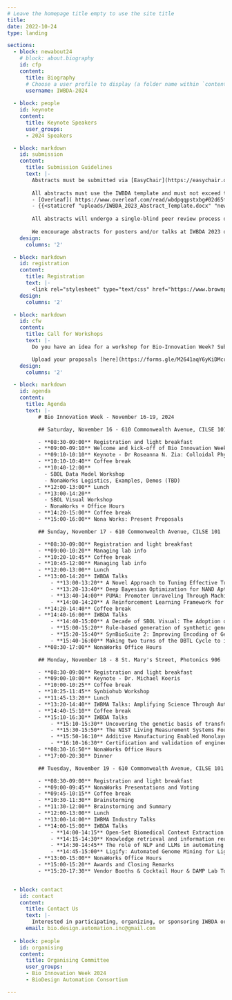 ```yaml
---
# Leave the homepage title empty to use the site title
title:
date: 2022-10-24
type: landing

sections:
  - block: newabout24
    # block: about.biography
    id: cfp
    content:
      title: Biography
      # Choose a user profile to display (a folder name within `content/authors/`)
      username: IWBDA-2024
  
  - block: people
    id: keynote
    content:
      title: Keynote Speakers
      user_groups:
      - 2024 Speakers

  - block: markdown
    id: submission
    content:
      title: Submission Guidelines
      text: |-
        Abstracts must be submitted via [EasyChair](https://easychair.org/conferences/?conf=iwbda24). Submissions cannot exceed two pages (excluding figures and tables). If you do not have an EasyChair account, please create one by following the instructions specified [here](https://easychair.org/help/account_creation). 
        
        All abstracts must use the IWBDA template and must not exceed two pages excluding the figures and tables. The following versions of the template are available for use:
        - [Overleaf]( https://www.overleaf.com/read/wbdpqqpstxbg#02d65f.)
        - {{<staticref "uploads/IWBDA_2023_Abstract_Template.docx" "newtab">}}MS Word{{</staticref>}}
        
        All abstracts will undergo a single-blind peer review process on EasyChair. The accepted abstracts will be invited to present their work as a poster or a talk at the conference.
        
        We encourage abstracts for posters and/or talks at IWBDA 2023 on ongoing research that may be submitted as a full journal paper later. We are currently in talks with ACS Synthetic Biology to set up a special issue on bio-design automation for such extended journal submissions.
    design:
      columns: '2'   

  - block: markdown
    id: registration
    content:
      title: Registration
      text: |- 
        <link rel="stylesheet" type="text/css" href="https://www.brownpapertickets.com/widget_v671.css" /> <DIV ID="bpt_eventbody"><CENTER><BR><BR>Brown Paper Tickets Ticket Widget Loading...<BR><BR><A HREF="https://www.brownpapertickets.com/event/6463652">Click Here</A> to visit the Brown Paper Tickets event page.</CENTER><BR><BR></DIV> <script src="https://www.brownpapertickets.com/eventwidget.js?event=6463652&nodescription=1" type="text/javascript" language="javascript"></script> <script src="https://www.brownpapertickets.com/widget_v671.js?event=6463652" type="text/javascript" language="javascript"></script>
    design:
      columns: '2'

  - block: markdown
    id: cfw
    content:
      title: Call for Workshops
      text: |-
        Do you have an idea for a workshop for Bio-Innovation Week? Submit a proposal for your workshop by uploading a PDF with the following information: workshop title, short description (100 words or less), overall goal(s), format, and expected length in hours for the workshop. Workshops are expected to take place on November 16 and 17. 

        Upload your proposals [here](https://forms.gle/M2641aqY6yKiDMcr6).
    design:
      columns: '2'

  - block: markdown
    id: agenda
    content:
      title: Agenda
      text: |- 
          # Bio Innovation Week - November 16-19, 2024

          ## Saturday, November 16 - 610 Commonwealth Avenue, CILSE 101

          - **08:30-09:00** Registration and light breakfast
          - **09:00-09:10** Welcome and kick-off of Bio Innovation Week
          - **09:10-10:10** Keynote - Dr Roseanna N. Zia: Colloidal Physics Instantiates Life in Biological Cells
          - **10:10-10:40** Coffee break
          - **10:40-12:00** 
            - SBOL Data Model Workshop
            - NonaWorks Logistics, Examples, Demos (TBD)
          - **12:00-13:00** Lunch
          - **13:00-14:20** 
            - SBOL Visual Workshop
            - NonaWorks + Office Hours
          - **14:20-15:00** Coffee break
          - **15:00-16:00** Nona Works: Present Proposals

          ## Sunday, November 17 - 610 Commonwealth Avenue, CILSE 101

          - **08:30-09:00** Registration and light breakfast
          - **09:00-10:20** Managing lab info
          - **10:20-10:45** Coffee break
          - **10:45-12:00** Managing lab info
          - **12:00-13:00** Lunch
          - **13:00-14:20** IWBDA Talks
              - **13:00-13:20** A Novel Approach to Tuning Effective Translation Rate: Tree-Based RBS Structural Analysis
              - **13:20-13:40** Deep Bayesian Optimization for NAND Aptamer Design
              - **13:40-14:00** PUMA: Promoter Unraveling Through Machine-learning Algorithms
              - **14:00-14:20** A Reinforcement Learning Framework for Automated Estimation of Rare-event Probabilities in Biochemical Systems
          - **14:20-14:40** Coffee break
          - **14:40-16:00** IWBDA Talks
              - **14:40-15:00** A Decade of SBOL Visual: The Adoption of a Diagram Standard
              - **15:00-15:20** Rule-based generation of synthetic genetic circuits
              - **15:20-15:40** SynBioSuite 2: Improving Encoding of Genetic Designs and Extending DBTL Coverage
              - **15:40-16:00** Making two turns of the DBTL Cycle to improve a biosensor
          - **08:30-17:00** NonaWorks Office Hours

          ## Monday, November 18 - 8 St. Mary's Street, Photonics 906

          - **08:30-09:00** Registration and light breakfast
          - **09:00-10:00** Keynote - Dr. Michael Koeris
          - **10:00-10:25** Coffee break
          - **10:25-11:45** Synbiohub Workshop
          - **11:45-13:20** Lunch
          - **13:20-14:40** IWBMA Talks: Amplifying Science Through Automation
          - **14:40-15:10** Coffee break
          - **15:10-16:30** IWBDA Talks
              - **15:10-15:30** Uncovering the genetic basis of transformation efficiency in Kluyveromyces marxianus with comparative omics
              - **15:30-15:50** The NIST Living Measurement Systems Foundry: Protocols and Standards for Large-Scale, Quantitative Sequence-Function Measurements
              - **15:50-16:10** Additive Manufacturing Enabled Monolayer Chambers for Immune Cells’ Communication Studies
              - **16:10-16:30** Certification and validation of engineered DNA molecules
          - **08:30-16:50** NonaWorks Office Hours
          - **17:00-20:30** Dinner

          ## Tuesday, November 19 - 610 Commonwealth Avenue, CILSE 101

          - **08:30-09:00** Registration and light breakfast
          - **09:00-09:45** NonaWorks Presentations and Voting
          - **09:45-10:15** Coffee break
          - **10:30-11:30** Brainstorming
          - **11:30-12:00** Brainstorming and Summary
          - **12:00-13:00** Lunch
          - **13:00-14:00** IWBMA Industry Talks
          - **14:00-15:00** IWBDA Talks
              - **14:00-14:15** Open-Set Biomedical Context Extraction via Multi-Task and Semi-Supervised Learning
              - **14:15-14:30** Knowledge retrieval and information reuse: a receptor design study
              - **14:30-14:45** The role of NLP and LLMs in automating expert-driven model refinement: a GBM case study
              - **14:45-15:00** Ligify: Automated Genome Mining for Ligand-Inducible Transcription Factors
          - **13:00-15:00** NonaWorks Office Hours
          - **15:00-15:20** Awards and Closing Remarks
          - **15:20-17:30** Vendor Booths & Cocktail Hour & DAMP Lab Tours in 106B and 106D


  - block: contact
    id: contact
    content:
      title: Contact Us
      text: |-
        Interested in participating, organizing, or sponsoring IWBDA or Bio Innovation Week? Reach out to us for more information on how you can get involved in IWBDA, IWBMA, the Nona Works Hackathon, or SBOL Workshops. We look forward to hearing from you!
      email: bio.design.automation.inc@gmail.com
  
  - block: people
    id: organising
    content:
      title: Organising Committee
      user_groups:
      - Bio Innovation Week 2024
      - BioDesign Automation Consortium

---
```

